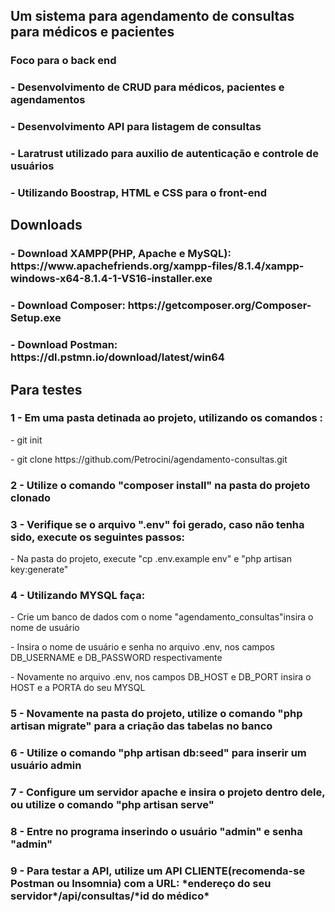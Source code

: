 <h2> Um sistema para agendamento de consultas para médicos e pacientes </h2>
<h3> Foco para o back end </h3>

<h3> - Desenvolvimento de CRUD para médicos, pacientes e agendamentos</h3>
<h3> - Desenvolvimento API para listagem de consultas</h3>
<h3> - Laratrust utilizado para auxilio de autenticação e controle de usuários</h3>
<h3> - Utilizando Boostrap, HTML e CSS para o front-end</h3>

<h2> Downloads </h2>

<h3> - Download XAMPP(PHP, Apache e MySQL): https://www.apachefriends.org/xampp-files/8.1.4/xampp-windows-x64-8.1.4-1-VS16-installer.exe</h3>
<h3> - Download Composer: https://getcomposer.org/Composer-Setup.exe</h3>
<h3> - Download Postman: https://dl.pstmn.io/download/latest/win64</h3>

<h2> Para testes</h2>

<h3> 1 - Em uma pasta detinada ao projeto, utilizando os comandos : </h3>
<p> - git init</p>
<p> - git clone https://github.com/Petrocini/agendamento-consultas.git</p>
<h3> 2 - Utilize o comando "composer install" na pasta do projeto clonado</h3>
<h3> 3 - Verifique se o arquivo ".env" foi gerado, caso não tenha sido, execute os seguintes passos: </h3>
<p> - Na pasta do projeto, execute "cp .env.example env" e "php artisan key:generate"</p>
<h3> 4 - Utilizando MYSQL faça: </h3>
<p> - Crie um banco de dados com o nome "agendamento_consultas"insira o nome de usuário</p>
<p> - Insira o nome de usuário e senha no arquivo .env, nos campos DB_USERNAME e DB_PASSWORD respectivamente</p>
<p> - Novamente no arquivo .env, nos campos DB_HOST e DB_PORT insira o HOST e a PORTA do seu MYSQL</p>
<h3> 5 - Novamente na pasta do projeto, utilize o comando "php artisan migrate" para a criação das tabelas no banco</h3>
<h3> 6 - Utilize o comando "php artisan db:seed" para inserir um usuário admin</h3>
<h3> 7 - Configure um servidor apache e insira o projeto dentro dele, ou utilize o comando "php artisan serve"</h3>
<h3> 8 - Entre no programa inserindo o usuário "admin" e senha "admin"</h3>
<h3> 9 - Para testar a API, utilize um API CLIENTE(recomenda-se Postman ou Insomnia) com a URL: *endereço do seu servidor*/api/consultas/*id do médico*</h3>
